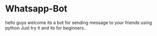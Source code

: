 # Whatsapp-Bot
hello guys welcome
its a bot for sending message to your friends using python
Just try it and its for beginners..
